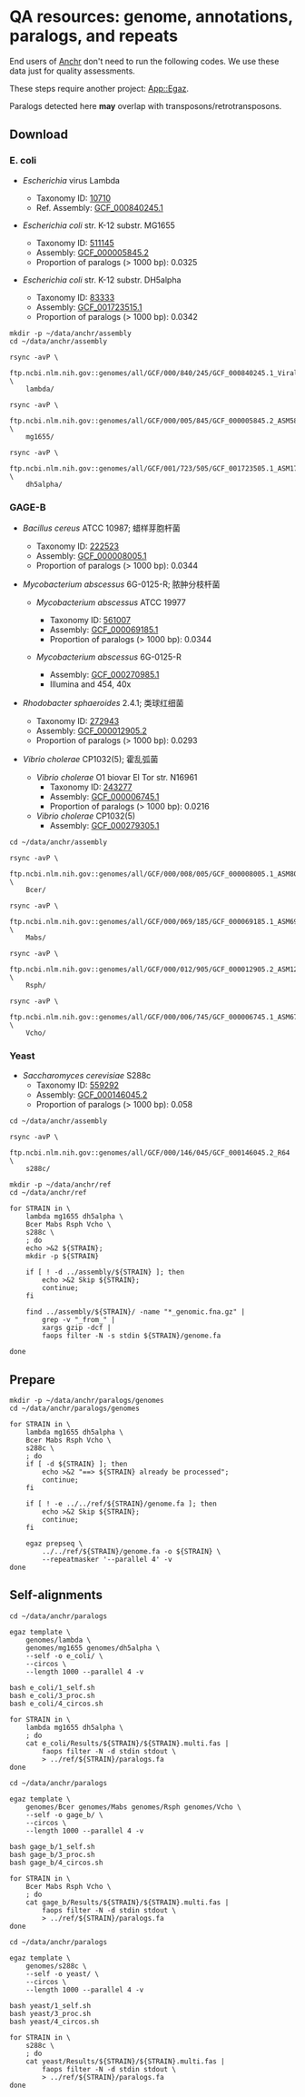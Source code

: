 # QA resources: genome, annotations, paralogs, and repeats

End users of [Anchr](https://github.com/wang-q/anchr) don't need to run the following codes. We use
these data just for quality assessments.

These steps require another project: [App::Egaz](https://github.com/wang-q/App-Egaz).

Paralogs detected here **may** overlap with transposons/retrotransposons.

## Download

### E. coli

* *Escherichia* virus Lambda

  * Taxonomy ID: [10710](https://www.ncbi.nlm.nih.gov/Taxonomy/Browser/wwwtax.cgi?id=10710)
  * Ref. Assembly: [GCF_000840245.1](https://www.ncbi.nlm.nih.gov/assembly/GCF_000840245.1/)

* *Escherichia coli* str. K-12 substr. MG1655

  * Taxonomy ID: [511145](https://www.ncbi.nlm.nih.gov/Taxonomy/Browser/wwwtax.cgi?id=511145)
  * Assembly: [GCF_000005845.2](https://www.ncbi.nlm.nih.gov/assembly/GCF_000005845.2)
  * Proportion of paralogs (> 1000 bp): 0.0325

* *Escherichia coli* str. K-12 substr. DH5alpha

  * Taxonomy ID: [83333](https://www.ncbi.nlm.nih.gov/Taxonomy/Browser/wwwtax.cgi?id=83333)
  * Assembly: [GCF_001723515.1](https://www.ncbi.nlm.nih.gov/assembly/GCF_001723515.1)
  * Proportion of paralogs (> 1000 bp): 0.0342

```shell script
mkdir -p ~/data/anchr/assembly
cd ~/data/anchr/assembly

rsync -avP \
    ftp.ncbi.nlm.nih.gov::genomes/all/GCF/000/840/245/GCF_000840245.1_ViralProj14204/ \
    lambda/

rsync -avP \
    ftp.ncbi.nlm.nih.gov::genomes/all/GCF/000/005/845/GCF_000005845.2_ASM584v2/ \
    mg1655/

rsync -avP \
    ftp.ncbi.nlm.nih.gov::genomes/all/GCF/001/723/505/GCF_001723505.1_ASM172350v1/ \
    dh5alpha/

```

### GAGE-B

* *Bacillus cereus* ATCC 10987; 蜡样芽胞杆菌

  * Taxonomy ID: [222523](https://www.ncbi.nlm.nih.gov/Taxonomy/Browser/wwwtax.cgi?id=222523)
  * Assembly: [GCF_000008005.1](https://www.ncbi.nlm.nih.gov/assembly/GCF_000008005.1)
  * Proportion of paralogs (> 1000 bp): 0.0344

* *Mycobacterium abscessus* 6G-0125-R; 脓肿分枝杆菌

  * *Mycobacterium abscessus* ATCC 19977
    * Taxonomy ID: [561007](https://www.ncbi.nlm.nih.gov/Taxonomy/Browser/wwwtax.cgi?id=561007)
    * Assembly: [GCF_000069185.1](https://www.ncbi.nlm.nih.gov/assembly/GCF_000069185.1)
    * Proportion of paralogs (> 1000 bp): 0.0344

  * *Mycobacterium abscessus* 6G-0125-R
    * Assembly: [GCF_000270985.1](https://www.ncbi.nlm.nih.gov/assembly/GCF_000270985.1)
    * Illumina and 454, 40x

* *Rhodobacter sphaeroides* 2.4.1; 类球红细菌

  * Taxonomy ID: [272943](https://www.ncbi.nlm.nih.gov/Taxonomy/Browser/wwwtax.cgi?id=272943)
  * Assembly: [GCF_000012905.2](https://www.ncbi.nlm.nih.gov/assembly/GCF_000012905.2)
  * Proportion of paralogs (> 1000 bp): 0.0293

* *Vibrio cholerae* CP1032(5); 霍乱弧菌

  * *Vibrio cholerae* O1 biovar El Tor str. N16961
    * Taxonomy ID: [243277](https://www.ncbi.nlm.nih.gov/Taxonomy/Browser/wwwtax.cgi?id=243277)
    * Assembly: [GCF_000006745.1](https://www.ncbi.nlm.nih.gov/assembly/GCF_000006745.1)
    * Proportion of paralogs (> 1000 bp): 0.0216
  * *Vibrio cholerae* CP1032(5)
    * Assembly: [GCF_000279305.1](https://www.ncbi.nlm.nih.gov/assembly/GCF_000279305.1)

```shell script
cd ~/data/anchr/assembly

rsync -avP \
    ftp.ncbi.nlm.nih.gov::genomes/all/GCF/000/008/005/GCF_000008005.1_ASM800v1/ \
    Bcer/

rsync -avP \
    ftp.ncbi.nlm.nih.gov::genomes/all/GCF/000/069/185/GCF_000069185.1_ASM6918v1 \
    Mabs/

rsync -avP \
    ftp.ncbi.nlm.nih.gov::genomes/all/GCF/000/012/905/GCF_000012905.2_ASM1290v2 \
    Rsph/

rsync -avP \
    ftp.ncbi.nlm.nih.gov::genomes/all/GCF/000/006/745/GCF_000006745.1_ASM674v1 \
    Vcho/

```

### Yeast

* *Saccharomyces cerevisiae* S288c
    * Taxonomy ID: [559292](https://www.ncbi.nlm.nih.gov/Taxonomy/Browser/wwwtax.cgi?id=559292)
    * Assembly: [GCF_000146045.2](https://www.ncbi.nlm.nih.gov/assembly/GCF_000146045.2)
    * Proportion of paralogs (> 1000 bp): 0.058


```shell script
cd ~/data/anchr/assembly

rsync -avP \
    ftp.ncbi.nlm.nih.gov::genomes/all/GCF/000/146/045/GCF_000146045.2_R64 \
    s288c/

```

```shell script
mkdir -p ~/data/anchr/ref
cd ~/data/anchr/ref

for STRAIN in \
    lambda mg1655 dh5alpha \
    Bcer Mabs Rsph Vcho \
    s288c \
    ; do
    echo >&2 ${STRAIN};
    mkdir -p ${STRAIN}

    if [ ! -d ../assembly/${STRAIN} ]; then
        echo >&2 Skip ${STRAIN};
        continue;
    fi

    find ../assembly/${STRAIN}/ -name "*_genomic.fna.gz" |
        grep -v "_from_" |
        xargs gzip -dcf |
        faops filter -N -s stdin ${STRAIN}/genome.fa

done

```

## Prepare

```shell script
mkdir -p ~/data/anchr/paralogs/genomes
cd ~/data/anchr/paralogs/genomes

for STRAIN in \
    lambda mg1655 dh5alpha \
    Bcer Mabs Rsph Vcho \
    s288c \
    ; do
    if [ -d ${STRAIN} ]; then
        echo >&2 "==> ${STRAIN} already be processed";
        continue;
    fi

    if [ ! -e ../../ref/${STRAIN}/genome.fa ]; then
        echo >&2 Skip ${STRAIN};
        continue;
    fi

    egaz prepseq \
        ../../ref/${STRAIN}/genome.fa -o ${STRAIN} \
        --repeatmasker '--parallel 4' -v
done

```

## Self-alignments

```shell script
cd ~/data/anchr/paralogs

egaz template \
    genomes/lambda \
    genomes/mg1655 genomes/dh5alpha \
    --self -o e_coli/ \
    --circos \
    --length 1000 --parallel 4 -v

bash e_coli/1_self.sh
bash e_coli/3_proc.sh
bash e_coli/4_circos.sh

for STRAIN in \
    lambda mg1655 dh5alpha \
    ; do
    cat e_coli/Results/${STRAIN}/${STRAIN}.multi.fas |
        faops filter -N -d stdin stdout \
        > ../ref/${STRAIN}/paralogs.fa
done

```

```shell script
cd ~/data/anchr/paralogs

egaz template \
    genomes/Bcer genomes/Mabs genomes/Rsph genomes/Vcho \
    --self -o gage_b/ \
    --circos \
    --length 1000 --parallel 4 -v

bash gage_b/1_self.sh
bash gage_b/3_proc.sh
bash gage_b/4_circos.sh

for STRAIN in \
    Bcer Mabs Rsph Vcho \
    ; do
    cat gage_b/Results/${STRAIN}/${STRAIN}.multi.fas |
        faops filter -N -d stdin stdout \
        > ../ref/${STRAIN}/paralogs.fa
done

```


```shell script
cd ~/data/anchr/paralogs

egaz template \
    genomes/s288c \
    --self -o yeast/ \
    --circos \
    --length 1000 --parallel 4 -v

bash yeast/1_self.sh
bash yeast/3_proc.sh
bash yeast/4_circos.sh

for STRAIN in \
    s288c \
    ; do
    cat yeast/Results/${STRAIN}/${STRAIN}.multi.fas |
        faops filter -N -d stdin stdout \
        > ../ref/${STRAIN}/paralogs.fa
done

```
